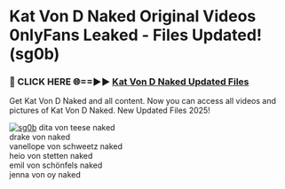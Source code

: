 # Kat Von D Naked Original Videos 0nlyFans Leaked - Files Updated! (sg0b)

<h3>🔴 CLICK HERE 🌐==►► <a href="https://tinyurl.com/up5wt9bj" rel="nofollow">Kat Von D Naked Updated Files</a></h3>

Get Kat Von D Naked and all content. Now you can access all videos and pictures of Kat Von D Naked. New Updated Files 2025!

[![sg0b](https://i.imgur.com/ABiUzMV.gif)](https://tinyurl.com/up5wt9bj)
dita von teese naked<br>
drake von naked<br>
vanellope von schweetz naked<br>
heio von stetten naked<br>
emil von schönfels naked<br>
jenna von oy naked